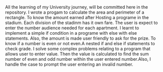 All the learning of my University journey,
will be committed here in the repository.
I wrote a progam to calculate the area and perimeter of a rectangle.
To know the amount earned after Hosting a programe in the stadium.
Each division of the stadinm has it own fare.
The user is expect to enter the number audience needed for each apartment.
I learnt to implement a simple if condition in a programe with else with else statements.
Also, the amount is made user friendly to ask for the prize.
To know if a number is even or not even.A nested if and else if statements to check grade.
I solve some complex problems relating to a program that allows user to enter value.
Then the value is calculated to find the sum number of even and odd number within the user entered number.Also, I handle the case to prompt the user entering an invalid number.
